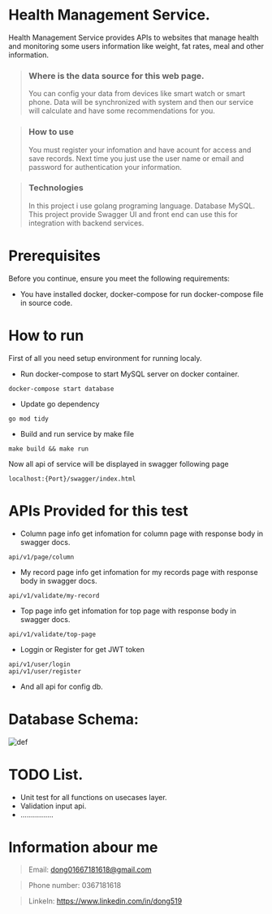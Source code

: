 # Health Management Service.

Health Management Service provides APIs to websites that manage health and monitoring some users information like weight, fat rates, meal and other information.

>### Where is the data source for this web page.
>You can config your data from devices like smart watch or smart phone. Data will be synchronized with system and then our service will calculate and have some recommendations for you.
>

>### How to use
>You must register your infomation and have acount for access and save records.
Next time you just use the user name or email and password for authentication your information.
>

>### Technologies
>In this project i use golang programing language.
Database MySQL.
> This project provide Swagger UI and 
> front end can use this for integration with backend services.
>

# Prerequisites

Before you continue, ensure you meet the following requirements:

* You have installed docker, docker-compose for run docker-compose file in source code.

# How to run
First of all you need setup environment for running localy.
* Run docker-compose to start MySQL server on docker container.
```
docker-compose start database 
```
* Update go dependency 
```
go mod tidy
```
* Build and run service by make file

```
make build && make run
```
Now all api of service will be displayed in swagger following page
```
localhost:{Port}/swagger/index.html
```
# APIs Provided for this test

* Column page info get infomation for column page with response body in swagger docs.
```
api/v1/page/column
```

* My record page info get infomation for my records page with response body in swagger docs.
```
api/v1/validate/my-record
```

* Top page info get infomation for top page with response body in swagger docs.
```
api/v1/validate/top-page
```

* Loggin or Register for get JWT token
```
api/v1/user/login
api/v1/user/register
```

* And all api for config db.

# Database Schema:

![def]

[def]: db_health_svc.jpg

# TODO List.
* Unit test for all functions on usecases layer.
* Validation input api.
* ................


# Information abour me

>Email: dong01667181618@gmail.com

>Phone number: 0367181618

>LinkeIn: https://www.linkedin.com/in/dong519